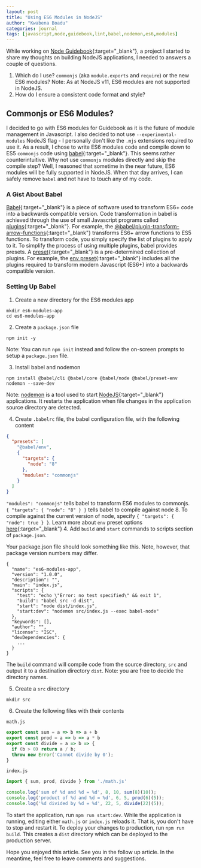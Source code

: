 ```yaml
---
layout: post
title: "Using ES6 Modules in NodeJS"
author: "Kwabena Boadu"
categories: journal
tags: [javascript,node,guidebook,lint,babel,nodemon,es6,modules]
---
```


While working on [Node Guidebook](https://github.com/biblicalph/guidebook){:target="_blank"}, a project I started to share my thoughts on building NodeJS applications, I needed to answers a couple of questions.

1. Which do I use? `commonjs` (aka `module.exports` and `require`) or the new ES6 modules? 
Note: As at NodeJS v11, ES6 modules are not  supported in NodeJS.
2. How do I ensure a consistent code format and style? 

## Commonjs or ES6 Modules?
I decided to go with ES6 modules for Guidebook as it is the future of module management in Javascript. 
I also decided to not use `--experimental-modules` NodeJS flag - I personally don't like the `.mjs` extensions required to use it.
As a result, I chose to write ES6 modules code and compile down to ES5 `commonjs` code using [babel](https://babeljs.io/){:target="_blank"}. 
This seems rather counterintuitive. Why not use `commonjs` modules directly and skip the compile step? Well, I reasoned that sometime in the near future, ES6 modules will be fully supported in NodeJS. When that day arrives, I can safely remove `babel` and not have to touch any of my code. 

### A Gist About Babel
[Babel](https://babeljs.io/docs/en/){:target="_blank"} is a piece of software used to transform ES6+ code into a backwards compatible version. Code transformation in babel is achieved through the use of small Javascript programs called [plugins](https://babeljs.io/docs/en/usage){:target="_blank"}. For example, the [@babel/plugin-transform-arrow-functions](https://babeljs.io/docs/en/babel-plugin-transform-arrow-functions){:target="_blank"} transforms ES6+ arrow functions to ES5 functions. To transform code, you simply specify the list of plugins to apply to it. 
To simplify the process of using multiple plugins, babel provides presets. A [preset](https://babeljs.io/docs/en/usage){:target="_blank"} is a pre-determined collection of plugins. For example, the [env preset](https://babeljs.io/docs/en/presets){:target="_blank"} includes all the plugins required to transform modern Javascript (ES6+) into a backwards compatible version.

### Setting Up Babel 
1. Create a new directory for the ES6 modules app 
```
mkdir es6-modules-app
cd es6-modules-app
```
2. Create a `package.json` file 
```
npm init -y
```
Note: You can run `npm init` instead and follow the on-screen prompts to setup a `package.json` file.

3. Install babel and nodemon 
```
npm install @babel/cli @babel/core @babel/node @babel/preset-env nodemon --save-dev
```
Note: [nodemon](https://www.npmjs.com/package/nodemon) is a tool used to start [NodeJS](https://nodejs.org){:target="_blank"} applications. It restarts the application when file changes in the application source directory are detected.

4. Create `.babelrc` file, the babel configuration file, with the following content
```json
{
  "presets": [
    "@babel/env", 
    {
      "targets": {
        "node": "8"
      },
      "modules": "commonjs"
    }
  ]
}
```
`"modules": "commonjs"` tells babel to transform ES6 modules to commonjs.<br/>
`{ "targets": { "node": "8" } }` tells babel to compile against node 8. To compile against the current version of node, specify `{ "targets": { "node": true } }`. Learn more about `env` preset options [here](https://babeljs.io/docs/en/babel-preset-env){:target="_blank"}
4. Add `build` and `start` commands to scripts section of `package.json`.

Your package.json file should look something like this. Note, however, that package version numbers may differ.
```
{
  "name": "es6-modules-app",
  "version": "1.0.0",
  "description": "",
  "main": "index.js",
  "scripts": {
    "test": "echo \"Error: no test specified\" && exit 1",
    "build": "babel src -d dist",
    "start": "node dist/index.js",
    "start:dev": "nodemon src/index.js --exec babel-node"
  },
  "keywords": [],
  "author": "",
  "license": "ISC",
  "devDependencies": {
    ...
  }
}
```
The `build` command will compile code from the source directory, `src` and output it to a destination directory `dist`. Note: you are free to decide the directory names.

5. Create a `src` directory 
```
mkdir src
```
6. Create the following files with their contents

`math.js`
```js
export const sum = a => b => a + b
export const prod = a => b => a * b
export const divide = a => b => {
  if (b > 0) return a / b;
  throw new Error('Cannot divide by 0');
}
```
`index.js`
```js
import { sum, prod, divide } from './math.js'

console.log('sum of %d and %d = %d', 8, 10, sum(8)(10));
console.log('product of %d and %d = %d', 6, 5, prod(6)(5));
console.log('%d divided by %d = %d', 22, 5, divide(22)(5));
```

To start the application, run `npm run start:dev`. While the application is running, editing either `math.js` or `index.js` reloads it. That is, you don't have to stop and restart it.
To deploy your changes to production, run `npm run build`. This creates a `dist` directory which can be deployed to the production server.

Hope you enjoyed this article. See you in the follow up article. In the meantime, feel free to leave comments and suggestions. 